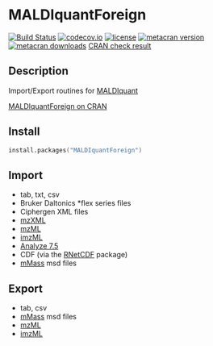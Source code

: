 # MALDIquantForeign
[![Build Status](https://travis-ci.org/sgibb/MALDIquantForeign.svg?branch=master)](https://travis-ci.org/sgibb/MALDIquantForeign)
[![codecov.io](http://codecov.io/github/sgibb/MALDIquantForeign/coverage.svg?branch=master)](http://codecov.io/github/sgibb/MALDIquantForeign?branch=master)
[![license](http://img.shields.io/badge/license-GPL%20%28%3E=%203%29-brightgreen.svg?style=flat)](http://www.gnu.org/licenses/gpl-3.0.html)
[![metacran version](http://www.r-pkg.org/badges/version/MALDIquantForeign)](http://cran.r-project.org/web/packages/MALDIquantForeign/index.html)
[![metacran downloads](http://cranlogs.r-pkg.org/badges/MALDIquantForeign?color=brightgreen)](http://cran.r-project.org/web/packages/MALDIquantForeign/index.html)
[CRAN check result](http://cran.r-project.org/web/checks/check_results_MALDIquantForeign.html)

## Description

Import/Export routines for [MALDIquant](http://strimmerlab.org/software/maldiquant/)

[MALDIquantForeign on
CRAN](http://cran.r-project.org/web/packages/MALDIquantForeign/index.html)

## Install

```s
install.packages("MALDIquantForeign")
```

## Import
- tab, txt, csv
- Bruker Daltonics *flex series files
- Ciphergen XML files
- [mzXML](http://tools.proteomecenter.org/wiki/index.php?title=Formats:mzXML)
- [mzML](http://psidev.info/mzml_1_0_0%20)
- [imzML](http://imzml.org)
- [Analyze 7.5](http://www.grahamwideman.com/gw/brain/analyze/formatdoc.htm)
- CDF (via the [RNetCDF](http://cran.r-project.org/web/packages/RNetCDF/index.html) package)
- [mMass](http://mmass.org) msd files

## Export
- tab, csv
- [mMass](http://mmass.org) msd files
- [mzML](http://psidev.info/mzml_1_0_0%20)
- [imzML](http://imzml.org)


